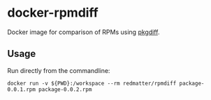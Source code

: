 # docker-rpmdiff

Docker image for comparison of RPMs using [pkgdiff](https://lvc.github.io/pkgdiff).

## Usage

Run directly from the commandline:

```
docker run -v ${PWD}:/workspace --rm redmatter/rpmdiff package-0.0.1.rpm package-0.0.2.rpm
```


